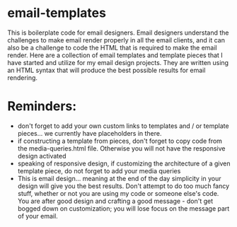 # email-templates
This is boilerplate code for email designers. Email designers understand the challenges to make email render properly in all the email clients, and it can also be a challenge to code the HTML that is required to make the email render. Here are a collection of email templates and template pieces that I have started and utilize for my email design projects. They are written using an HTML syntax that will produce the best possible results for email rendering. 


# Reminders:
- don't forget to add your own custom links to templates and / or template pieces... we currently have placeholders in there.
- if constructing a template from pieces, don't forget to copy code from the media-queries.html file. Otherwise you will not have the responsive design activated
- speaking of responsive design, if customizing the architecture of a given template piece, do not forget to add your media queries
- This is email design... meaning at the end of the day simplicity in your design will give you the best results. Don't attempt to do too much fancy stuff, whether or not you are using my code or someone else's code. You are after good design and crafting a good message - don't get bogged down on customization; you will lose focus on the message part of your email.
